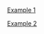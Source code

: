 [Example 1](http://bramblex.github.io/blx-carousel/example/ic1)

[Example 2](http://bramblex.github.io/blx-carousel/example/ic2)
